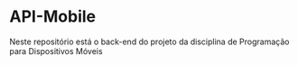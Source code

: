 # API-Mobile
Neste repositório está o back-end do projeto da disciplina de Programação para Dispositivos Móveis
